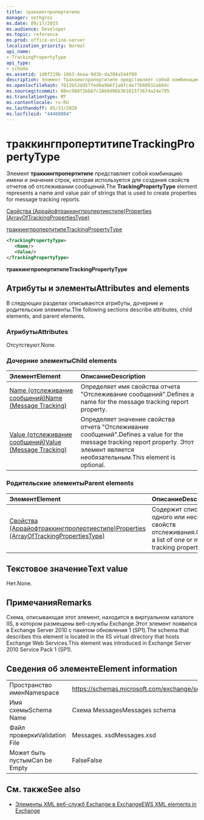 ```yaml
---
title: траккингпропертитипе
manager: sethgros
ms.date: 09/17/2015
ms.audience: Developer
ms.topic: reference
ms.prod: office-online-server
localization_priority: Normal
api_name:
- TrackingPropertyType
api_type:
- schema
ms.assetid: 1d0f219b-1063-4eaa-9d3b-da384a544f89
description: Элемент Траккингпропертитипе представляет собой комбинацию имени и значения строк, которая используется для создания свойств отчетов об отслеживании сообщений.
ms.openlocfilehash: 7812b52dd57fed0a9b6f1a8fc4e77660932a60dc
ms.sourcegitcommit: 88ec988f2bb67c1866d06b361615f3674a24e795
ms.translationtype: MT
ms.contentlocale: ru-RU
ms.lasthandoff: 05/31/2020
ms.locfileid: "44468084"
---
```

# <a name="trackingpropertytype"></a><span data-ttu-id="7fd75-103">траккингпропертитипе</span><span class="sxs-lookup"><span data-stu-id="7fd75-103">TrackingPropertyType</span></span>

<span data-ttu-id="7fd75-104">Элемент **траккингпропертитипе** представляет собой комбинацию имени и значения строк, которая используется для создания свойств отчетов об отслеживании сообщений.</span><span class="sxs-lookup"><span data-stu-id="7fd75-104">The **TrackingPropertyType** element represents a name and value pair of strings that is used to create properties for message tracking reports.</span></span> 
  
[<span data-ttu-id="7fd75-105">Свойства (Аррайофтраккингпропертиестипе)</span><span class="sxs-lookup"><span data-stu-id="7fd75-105">Properties (ArrayOfTrackingPropertiesType)</span></span>](properties-arrayoftrackingpropertiestype.md)
  
[<span data-ttu-id="7fd75-106">траккингпропертитипе</span><span class="sxs-lookup"><span data-stu-id="7fd75-106">TrackingPropertyType</span></span>](trackingpropertytype.md)
  
```xml
<TrackingPropertyType>
   <Name/>
   <Value/>
</TrackingPropertyType>
```

 <span data-ttu-id="7fd75-107">**траккингпропертитипе**</span><span class="sxs-lookup"><span data-stu-id="7fd75-107">**TrackingPropertyType**</span></span>
## <a name="attributes-and-elements"></a><span data-ttu-id="7fd75-108">Атрибуты и элементы</span><span class="sxs-lookup"><span data-stu-id="7fd75-108">Attributes and elements</span></span>

<span data-ttu-id="7fd75-109">В следующих разделах описываются атрибуты, дочерние и родительские элементы.</span><span class="sxs-lookup"><span data-stu-id="7fd75-109">The following sections describe attributes, child elements, and parent elements.</span></span>
  
### <a name="attributes"></a><span data-ttu-id="7fd75-110">Атрибуты</span><span class="sxs-lookup"><span data-stu-id="7fd75-110">Attributes</span></span>

<span data-ttu-id="7fd75-111">Отсутствуют.</span><span class="sxs-lookup"><span data-stu-id="7fd75-111">None.</span></span>
  
### <a name="child-elements"></a><span data-ttu-id="7fd75-112">Дочерние элементы</span><span class="sxs-lookup"><span data-stu-id="7fd75-112">Child elements</span></span>

|<span data-ttu-id="7fd75-113">**Элемент**</span><span class="sxs-lookup"><span data-stu-id="7fd75-113">**Element**</span></span>|<span data-ttu-id="7fd75-114">**Описание**</span><span class="sxs-lookup"><span data-stu-id="7fd75-114">**Description**</span></span>|
|:-----|:-----|
|[<span data-ttu-id="7fd75-115">Name (отслеживание сообщений)</span><span class="sxs-lookup"><span data-stu-id="7fd75-115">Name (Message Tracking)</span></span>](name-message-tracking.md) <br/> |<span data-ttu-id="7fd75-116">Определяет имя свойства отчета "Отслеживание сообщений".</span><span class="sxs-lookup"><span data-stu-id="7fd75-116">Defines a name for the message tracking report property.</span></span>  <br/> |
|[<span data-ttu-id="7fd75-117">Value (отслеживание сообщений)</span><span class="sxs-lookup"><span data-stu-id="7fd75-117">Value (Message Tracking)</span></span>](value-message-tracking.md) <br/> |<span data-ttu-id="7fd75-118">Определяет значение свойства отчета "Отслеживание сообщений".</span><span class="sxs-lookup"><span data-stu-id="7fd75-118">Defines a value for the message tracking report property.</span></span> <span data-ttu-id="7fd75-119">Этот элемент является необязательным.</span><span class="sxs-lookup"><span data-stu-id="7fd75-119">This element is optional.</span></span>  <br/> |
   
### <a name="parent-elements"></a><span data-ttu-id="7fd75-120">Родительские элементы</span><span class="sxs-lookup"><span data-stu-id="7fd75-120">Parent elements</span></span>

|<span data-ttu-id="7fd75-121">**Элемент**</span><span class="sxs-lookup"><span data-stu-id="7fd75-121">**Element**</span></span>|<span data-ttu-id="7fd75-122">**Описание**</span><span class="sxs-lookup"><span data-stu-id="7fd75-122">**Description**</span></span>|
|:-----|:-----|
|[<span data-ttu-id="7fd75-123">Свойства (Аррайофтраккингпропертиестипе)</span><span class="sxs-lookup"><span data-stu-id="7fd75-123">Properties (ArrayOfTrackingPropertiesType)</span></span>](properties-arrayoftrackingpropertiestype.md) <br/> |<span data-ttu-id="7fd75-124">Содержит список одного или нескольких свойств отслеживания.</span><span class="sxs-lookup"><span data-stu-id="7fd75-124">Contains a list of one or more tracking properties.</span></span>  <br/> |
   
## <a name="text-value"></a><span data-ttu-id="7fd75-125">Текстовое значение</span><span class="sxs-lookup"><span data-stu-id="7fd75-125">Text value</span></span>

<span data-ttu-id="7fd75-126">Нет.</span><span class="sxs-lookup"><span data-stu-id="7fd75-126">None.</span></span>
  
## <a name="remarks"></a><span data-ttu-id="7fd75-127">Примечания</span><span class="sxs-lookup"><span data-stu-id="7fd75-127">Remarks</span></span>

<span data-ttu-id="7fd75-128">Схема, описывающая этот элемент, находится в виртуальном каталоге IIS, в котором размещены веб-службы Exchange.Этот элемент появился в Exchange Server 2010 с пакетом обновления 1 (SP1).</span><span class="sxs-lookup"><span data-stu-id="7fd75-128">The schema that describes this element is located in the IIS virtual directory that hosts Exchange Web Services.This element was introduced in Exchange Server 2010 Service Pack 1 (SP1).</span></span>
  
## <a name="element-information"></a><span data-ttu-id="7fd75-129">Сведения об элементе</span><span class="sxs-lookup"><span data-stu-id="7fd75-129">Element information</span></span>

|||
|:-----|:-----|
|<span data-ttu-id="7fd75-130">Пространство имен</span><span class="sxs-lookup"><span data-stu-id="7fd75-130">Namespace</span></span>  <br/> |https://schemas.microsoft.com/exchange/services/2006/messages  <br/> |
|<span data-ttu-id="7fd75-131">Имя схемы</span><span class="sxs-lookup"><span data-stu-id="7fd75-131">Schema Name</span></span>  <br/> |<span data-ttu-id="7fd75-132">Схема Messages</span><span class="sxs-lookup"><span data-stu-id="7fd75-132">Messages schema</span></span>  <br/> |
|<span data-ttu-id="7fd75-133">Файл проверки</span><span class="sxs-lookup"><span data-stu-id="7fd75-133">Validation File</span></span>  <br/> |<span data-ttu-id="7fd75-134">Messages. xsd</span><span class="sxs-lookup"><span data-stu-id="7fd75-134">Messages.xsd</span></span>  <br/> |
|<span data-ttu-id="7fd75-135">Может быть пустым</span><span class="sxs-lookup"><span data-stu-id="7fd75-135">Can be Empty</span></span>  <br/> |<span data-ttu-id="7fd75-136">False</span><span class="sxs-lookup"><span data-stu-id="7fd75-136">False</span></span>  <br/> |
   
## <a name="see-also"></a><span data-ttu-id="7fd75-137">См. также</span><span class="sxs-lookup"><span data-stu-id="7fd75-137">See also</span></span>



- [<span data-ttu-id="7fd75-138">Элементы XML веб-служб Exchange в Exchange</span><span class="sxs-lookup"><span data-stu-id="7fd75-138">EWS XML elements in Exchange</span></span>](ews-xml-elements-in-exchange.md)

